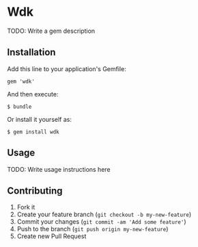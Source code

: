 # Wdk

TODO: Write a gem description

## Installation

Add this line to your application's Gemfile:

    gem 'wdk'

And then execute:

    $ bundle

Or install it yourself as:

    $ gem install wdk

## Usage

TODO: Write usage instructions here

## Contributing

1. Fork it
2. Create your feature branch (`git checkout -b my-new-feature`)
3. Commit your changes (`git commit -am 'Add some feature'`)
4. Push to the branch (`git push origin my-new-feature`)
5. Create new Pull Request
